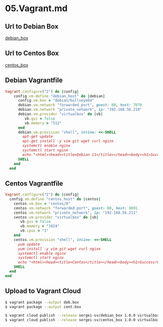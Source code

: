 # 05.Vagrant.md

## Url to Debian Box
[debian_box](https://app.vagrantup.com/sergei-sv/boxes/debian_box)

## Url to Centos Box
[centos_box](https://app.vagrantup.com/sergei-sv/boxes/centos_box)

## Debian Vagrantfile
```ruby
Vagrant.configure("2") do |config|
    config.vm.define "debian_host" do |debian|
      config.vm.box = "debian/bullseye64"
      debian.vm.network "forwarded_port", guest: 80, host: 7070
      debian.vm.network "private_network", ip: "192.168.56.210"
      debian.vm.provider "virtualbox" do |vb|
         vb.gui = false
         vb.memory = "512"
      end
      debian.vm.provision "shell", inline: <<-SHELL
        apt-get update
        apt-get install -y vim git wget curl nginx
        systemctl enable nginx
        systemctl start nginx
        echo "<html><head><title>Debian 11</title></head><body><h1>Succes!</h1></body></html>" > /var/www/html/index.html
      SHELL
    end
  end
  ```
  
  ## Centos Vagrantfile
  ```ruby
  Vagrant.configure("2") do |config|
    config.vm.define "centos_host" do |centos|
      centos.vm.box = "centos/8"
      centos.vm.network "forwarded_port", guest: 80, host: 8091
      centos.vm.network "private_network", ip: "192.168.56.211"
      centos.vm.provider "virtualbox" do |vb|
         vb.gui = false
         vb.memory = "1024"
         vb.cpus = "1"
      end
      centos.vm.provision "shell", inline: <<-SHELL
        yum update
        yum install -y vim git wget curl nginx
        systemctl enable nginx
        systemctl start nginx
        echo "<html><head><title>Centos</title></head><body><h1>Success!CentOS_8.5</h1></body></html>" > /usr/share/nginx/html/index.html
      SHELL
    end
  end
  ```

  ## Upload to Vagrant Cloud
  ```bash
$ vagrant package --output deb.box
$ vagrant package --output cent.box

$ vagrant cloud publish --release sergei-sv/debian_box 1.0.0 virtualbox deb.box
$ vagrant cloud publish --release sergei-sv/centos_box 1.0.0 virtualbox cent.box
```